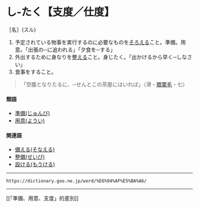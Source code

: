# し‐たく【支度／仕度】

［名］(スル)
1. 予定されている物事を実行するのに必要なものを[そろえる](そろえる（揃える）)こと。準備。用意。「出張の─に追われる」「夕食を─する」
2. 外出するために身なりを[整える](ととのえる（整える／調える／斉える）)こと。身じたく。「出かけるから早く─しなさい」
3. 食事をすること。
>「空腹となりたるに、─せんとこの茶屋にはいれば」〈滑・[膝栗毛](https://dictionary.goo.ne.jp/word/%E6%9D%B1%E6%B5%B7%E9%81%93%E4%B8%AD%E8%86%9D%E6%A0%97%E6%AF%9B/#jn-155179)・七〉
        

#### 類語

-   [準備(じゅんび)](https://dictionary.goo.ne.jp/word/%E6%BA%96%E5%82%99/#jn-106965)
-   [用意(ようい)](https://dictionary.goo.ne.jp/word/%E7%94%A8%E6%84%8F/#jn-226160)

#### 関連語

-   [備える(そなえる)](https://dictionary.goo.ne.jp/word/%E5%82%99%E3%81%88%E3%82%8B/#jn-131082)
-   [整備(せいび)](https://dictionary.goo.ne.jp/word/%E6%95%B4%E5%82%99/#jn-122560)
-   [設ける(もうける)](https://dictionary.goo.ne.jp/word/%E8%A8%AD%E3%81%91%E3%82%8B/#jn-218456)

---
`https://dictionary.goo.ne.jp/word/%E6%94%AF%E5%BA%A6/`

---
[[「準備、用意、支度」的差別]]